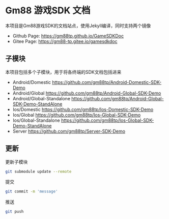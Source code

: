 # Gm88 游戏SDK 文档

本项目是Gm88游戏SDK的文档站点，使用Jekyll编译，同时支持两个镜像

* Github Page: https://gm88tp.github.io/GameSDKDoc
* Gitee Page: https://gm88-tp.gitee.io/gamesdkdoc

## 子模块

本项目包括多个子模块，用于将各终端的SDK文档包括进来

* Android/Domestic https://github.com/gm88tp/Android-Domestic-SDK-Demo
* Android/Global https://github.com/gm88tp/Android-Global-SDK-Demo
* Android/Global-Standalone https://github.com/gm88tp/Android-Global-SDK-Demo-StandAlone
* Ios/Domestic https://github.com/gm88tp/Ios-Domestic-SDK-Demo
* Ios/Global https://github.com/gm88tp/Ios-Global-SDK-Demo
* Ios/Global-Standalone https://github.com/gm88tp/Ios-Global-SDK-Demo-StandAlone
* Server https://github.com/gm88tp/Server-SDK-Demo

## 更新

更新子模块

```bash
git submodule update --remote
```

提交
```bash
git commit -m 'message'
```

推送

```bash
git push
```
